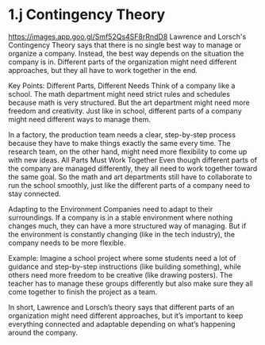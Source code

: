 # 1.j Contingency Theory
https://images.app.goo.gl/Smf52Qs4SF8rRndD8
Lawrence and Lorsch's Contingency Theory says that there is no single best way to manage or organize a company. Instead, the best way depends on the situation the company is in. Different parts of the organization might need different approaches, but they all have to work together in the end.

Key Points:
Different Parts, Different Needs Think of a company like a school. The math department might need strict rules and schedules because math is very structured. But the art department might need more freedom and creativity. Just like in school, different parts of a company might need different ways to manage them.

In a factory, the production team needs a clear, step-by-step process because they have to make things exactly the same every time.
The research team, on the other hand, might need more flexibility to come up with new ideas.
All Parts Must Work Together Even though different parts of the company are managed differently, they all need to work together toward the same goal. So the math and art departments still have to collaborate to run the school smoothly, just like the different parts of a company need to stay connected.

Adapting to the Environment Companies need to adapt to their surroundings. If a company is in a stable environment where nothing changes much, they can have a more structured way of managing. But if the environment is constantly changing (like in the tech industry), the company needs to be more flexible.

Example:
Imagine a school project where some students need a lot of guidance and step-by-step instructions (like building something), while others need more freedom to be creative (like drawing posters). The teacher has to manage these groups differently but also make sure they all come together to finish the project as a team.

In short, Lawrence and Lorsch’s theory says that different parts of an organization might need different approaches, but it’s important to keep everything connected and adaptable depending on what’s happening around the company.











